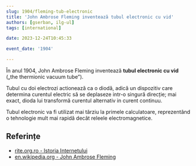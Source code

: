 ```yaml
---
slug: 1904/fleming-tub-electronic
title: 'John Ambrose Fleming inventează tubul electronic cu vid'
authors: [gserban, ilg-ul]
tags: [international]

date: 2023-12-24T10:45:33

event_date: '1904'

---
```


În anul 1904, John Ambrose Fleming inventează **tubul electronic cu vid**
(„the thermionic vacuum tube”).

<!-- truncate -->

Tubul cu doi electrozi actionează ca o diodă, adică un dispozitiv
care determina curentul electric să se deplaseze intr-o singură direcție;
mai exact, dioda lui transformă curentul alternativ in curent continuu.

Tubul electronic va fi utilizat mai târziu la primele calculatoare,
reprezentând o tehnologie mult mai rapidă decât releele electromagnetice.

## Referințe

- [rite.org.ro - Istoria Internetului](https://rite.org.ro/istoria-internetului/)
- [en.wikipedia.org - John Ambrose Fleming](https://en.wikipedia.org/wiki/John_Ambrose_Fleming)
